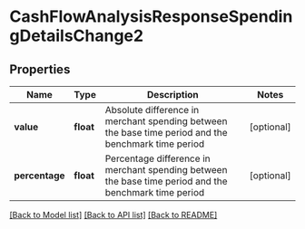 # CashFlowAnalysisResponseSpendingDetailsChange2

## Properties
Name | Type | Description | Notes
------------ | ------------- | ------------- | -------------
**value** | **float** | Absolute difference in merchant spending between the base time period and the benchmark time period | [optional] 
**percentage** | **float** | Percentage difference in merchant spending between the base time period and the benchmark time period | [optional] 

[[Back to Model list]](../README.md#documentation-for-models) [[Back to API list]](../README.md#documentation-for-api-endpoints) [[Back to README]](../README.md)


